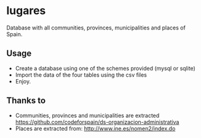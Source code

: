 # lugares

Database with all communities, provinces, municipalities and places of Spain.

## Usage

* Create a database using one of the schemes provided (mysql or sqlite)
* Import the data of the four tables using the csv files
* Enjoy.

## Thanks to

* Communities, provinces and municipalities are extracted https://github.com/codeforspain/ds-organizacion-administrativa
* Places are extracted from: http://www.ine.es/nomen2/index.do
